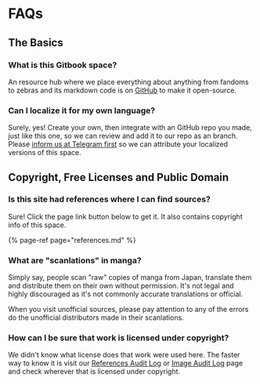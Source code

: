 # FAQs

## The Basics

### What is this Gitbook space?

An resource hub where we place everything about anything from fandoms to zebras and its markdown code is on [GitHub](https://github.com/malaspinsphdev/DaFiles_CommunityCentral) to make it open-source.

### Can I localize it for my own language?

Surely, yes! Create your own, then integrate with an GitHub repo you made, just like this one, so we can review and add it to our repo as an branch. Please [inform us at Telegram first](https://t.me/joinchat/Kg1fIBTLOiGA4FyaI6zT5g) so we can attribute your localized versions of this space.

## Copyright, Free Licenses and Public Domain

### Is this site had references where I can find sources?

Sure! Click the page link button below to get it. It also contains copyright info of this space.

{% page-ref page="references.md" %}

### What are "scanlations" in manga?

Simply say, people scan "raw" copies of manga from Japan, translate them and distribute them on their own without permission. It's not legal and highly discouraged as it's not commonly accurate translations or official.

When you visit unofficial sources, please pay attention to any of the errors do the unofficial distributors made in their scanlations.

### How can I be sure that work is licensed under copyright?

We didn't know what license does that work were used here. The faster way to know it is visit our [References Audit Log](references.md#references-audit-log) or [Image Audit Log](references.md#image-audit-log) page and check wherever that is licensed under copyright.

